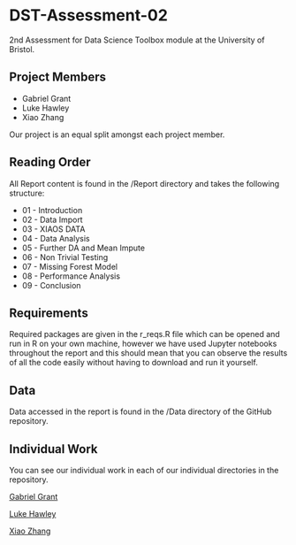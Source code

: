 # DST-Assessment-02

2nd Assessment for Data Science Toolbox module at the University of Bristol.

## Project Members
* Gabriel Grant
* Luke Hawley
* Xiao Zhang

Our project is an equal split amongst each project member.

## Reading Order

All Report content is found in the /Report directory and takes the following structure:
* 01 - Introduction
* 02 - Data Import
* 03 - XIAOS DATA
* 04 - Data Analysis
* 05 - Further DA and Mean Impute
* 06 - Non Trivial Testing
* 07 - Missing Forest Model
* 08 - Performance Analysis
* 09 - Conclusion

## Requirements

Required packages are given in the r_reqs.R file which can be opened and run in R on your own machine, however we have used Jupyter notebooks throughout the report and this should mean that you can observe the results of all the code easily without having to download and run it yourself.

## Data 

Data accessed in the report is found in the /Data directory of the GitHub repository.

## Individual Work

You can see our individual work in each of our individual directories in the repository.

[Gabriel Grant](https://github.com/Galeforse/DST-Assessment-02/tree/main/Gabriel%20Grant)

[Luke Hawley](https://github.com/Galeforse/DST-Assessment-02/tree/main/Luke%20Hawley)

[Xiao Zhang](https://github.com/Galeforse/DST-Assessment-02/tree/main/Xiao%20Zhang)
